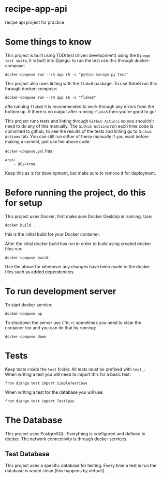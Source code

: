 # recipe-app-api
recipe api project for practice



# Some things to know
This project is built using TDD(test driven development) using the `Django test suite`, it is built into Django. to run the test use this through docker-compose:
```
docker-compose run --rm app rh -c "python manage.py test"
```

This project also uses linting with the `flake8` package. 
To use flake8 run this through docker-compose:
```
docker-compose run --rm app sh -c "flake8"
```
afte running `flake8` it is recommended to work through any errors from the bottom up. If there is no output after running `flake8` then you're good to go!

This project runs tests and linting through `Github Actions` so you shouldn't need to do any of this manually. The `Github Actions` run each time code is commited to github, to see the results of the tests and linting go to `Github Actions` tab. You can still run either of these manually if you want before making a commit, just use the above code.

`docker-compose.yml` has:
```
args: 
    - DEV=true
```
 Keep this as is for development, but make sure to remove it for deployment.


# Before running the project, do this for setup
This project uses Docker, first make sure Docker Desktop is running.
Use: 
```
docker build .
``` 
this is the initial build for your Docker container.

After the intial docker build has run in order to build using created docker files run:
```
docker-compose build
```
Use the above for whenever any changes have been made to the docker files such as added dependencies.



# To run development server
To start docker service:
```
docker-compose up
```

To shutdown the server use `CTRL+C`
sometimes you need to clear the container too and you can do that by running:
```
docker-compose down
```


# Tests
Keep tests inside the `test` folder. All tests must be prefixed with `test_`. When writing a test you will need to import this for a basic test:
```
from django.test import SimpleTestCase
```
When writing a test for the database you will use:
```
from django.test import TestCase
```

# The Database
This project uses PostgreSQL. Everything is configured and defined in docker. The network connectivity is through docker services.

## Test Database
This project uses a specific database for testing. Every time a test is run the database is wiped clean (this happens by default).

